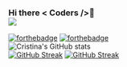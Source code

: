 ### Hi there < Coders />👋<br />![](https://komarev.com/ghpvc/?username=MariaCristinaTC&label=PROFILE+VIEWS)



[![forthebadge](https://forthebadge.com/images/badges/built-with-love.svg)](https://forthebadge.com) [![forthebadge](https://forthebadge.com/images/badges/powered-by-coffee.svg)](https://forthebadge.com)<br />
![Cristina's GitHub stats](https://github-readme-stats.vercel.app/api?username=MariaCristinaTC&show_icons=true&theme=gotham)<br />
[![GitHub Streak](https://github-readme-streak-stats.herokuapp.com/?user=MariaCristinaTC&theme=green-nur&currStreakNum=2FD3EB&fire=pink&sideLabels=F00)](https://git.io/streak-stats)
[![GitHub Streak](https://github-readme-streak-stats.herokuapp.com?user=MariaCristinaTC&theme=green_nur)](https://git.io/streak-stats)




<!--
**MariaCristinaTC/MariaCristinaTC** is a ✨ _special_ ✨ repository because its `README.md` (this file) appears on your GitHub profile.

Here are some ideas to get you started:

- 🔭 I’m currently working on ...
- 🌱 I’m currently learning ...
- 👯 I’m looking to collaborate on ...
- 🤔 I’m looking for help with ...
- 💬 Ask me about ...
- 📫 How to reach me: ...
- 😄 Pronouns: ...
- ⚡ Fun fact: ...
-->
